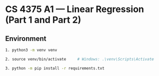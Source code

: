 # CS 4375 A1 — Linear Regression (Part 1 and Part 2)

## Environment
```bash
1. python3 -m venv venv

2. source venv/bin/activate     # Windows: .\venv\Scripts\Activate

3. python -m pip install -r requirements.txt
